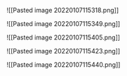 ![[Pasted image 20220107115318.png]]

![[Pasted image 20220107115349.png]]

![[Pasted image 20220107115405.png]]

![[Pasted image 20220107115423.png]]

![[Pasted image 20220107115440.png]]

